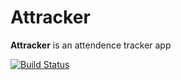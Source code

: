 # Attracker

**Attracker** is an attendence tracker app

[![Build Status](https://travis-ci.org/forforeach/attracker.svg?branch=master)](https://travis-ci.org/forforeach/attracker)
